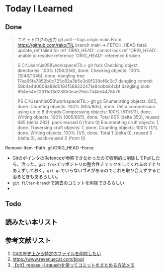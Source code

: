 # Today I Learned

## Done
> コミットログの出力
git pull --tags origin main
From https://github.com/rako/TIL
branch            main       -> FETCH_HEAD
fatal: update_ref failed for ref 'ORIG_HEAD': cannot lock ref 'ORIG_HEAD': unable to resolve reference 'ORIG_HEAD': reference broken

> S C:\Users\is058\workspace\TIL> git fsck
Checking object directories: 100% (256/256), done.
Checking objects: 100% (1046/1046), done.
dangling tree 17ea65fa7852b0c725c82a3b5e3d9f339ef6c0c7
dangling commit 59b4a4d0609a88d0184f588222471e84dbb84cbf
dangling blob 904e54e23311d18d23850eae29dc754be4478b76

> PS C:\Users\is058\workspace\TIL> git gc
Enumerating objects: 805, done.
Counting objects: 100% (805/805), done.
Delta compression using up to 8 threads
Compressing objects: 100% (511/511), done.
Writing objects: 100% (805/805), done.
Total 805 (delta 350), reused 685 (delta 282), pack-reused 0 (from 0)
Enumerating cruft objects: 1, done.
Traversing cruft objects: 1, done.
Counting objects: 100% (1/1), done.
Writing objects: 100% (1/1), done.
Total 1 (delta 0), reused 0 (delta 0), pack-reused 0 (from 0)

Remove-Item -Path .git\ORIG_HEAD -Force

- GitのポインタのRefenceが参照できなかったので強制的に削除してPullしたら、治った。`git frsk`でリポジトリの整合性チェックをしてくれるのでとりあえずしておく。`git gc`でいらないゴミがあるのでこれを取り合えずすると治るときもあるらしい。
- `git filter-branch`で過去のコミットを削除できるらしい
- 

## Todo

## 読みたい本リスト

## 参考文献リスト
1. [Gitの歴史上から特定のファイルを削除したい](https://zenn.dev/flyingbarbarian/articles/aaf59c07b71a34)
2. https://www.revenuecat.com/blog/
3. [【git】rebase -i squashを使ってコミットをまとめる方法メモ](https://zenn.dev/ryouhei_furugen/articles/44bc9a179764eb)